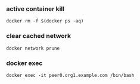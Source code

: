 
### active container kill

    docker rm -f $(docker ps -aq)
    
    
### clear cached network

    docker network prune
    
### docker exec

    docker exec -it peer0.org1.example.com /bin/bash